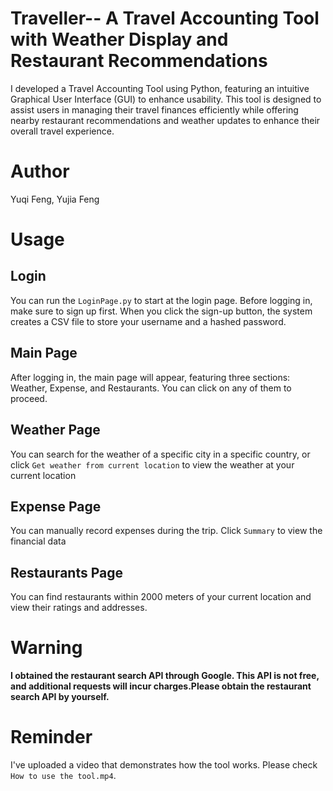 # Traveller-- A Travel Accounting Tool with Weather Display and Restaurant Recommendations
I developed a Travel Accounting Tool using Python, featuring an intuitive Graphical User Interface (GUI) to enhance usability. This tool is designed to assist users in managing their travel finances efficiently while offering nearby restaurant recommendations and weather updates to enhance their overall travel experience.

# Author
Yuqi Feng, Yujia Feng

# Usage
## Login
You can run the `LoginPage.py` to start at the login page. Before logging in, make sure to sign up first. When you click the sign-up button, the system creates a CSV file to store your username and a hashed password.

## Main Page
After logging in, the main page will appear, featuring three sections: Weather, Expense, and Restaurants. You can click on any of them to proceed.

## Weather Page
You can search for the weather of a specific city in a specific country, or click `Get weather from current location` to view the weather at your current location

## Expense Page
You can manually record expenses during the trip. Click `Summary` to view the financial data

## Restaurants Page
You can find restaurants within 2000 meters of your current location and view their ratings and addresses.

# Warning
**I obtained the restaurant search API through Google. This API is not free, and additional requests will incur charges.Please obtain the restaurant search API by yourself.**

# Reminder
I've uploaded a video that demonstrates how the tool works. Please check `How to use the tool.mp4`.
